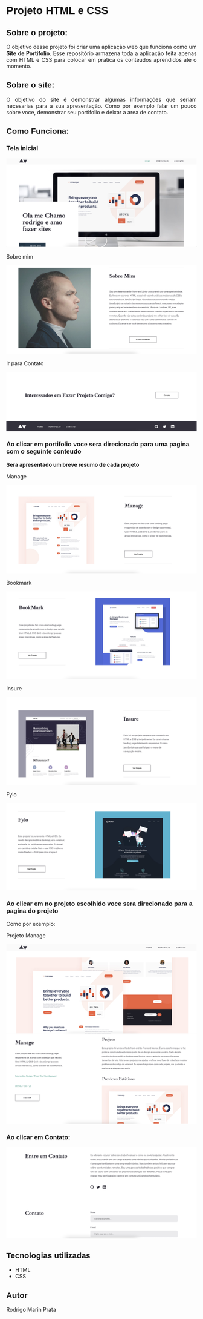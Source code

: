 <h1 style="font-family: sans-serif;">Projeto HTML e CSS</h1>

<h2 style="font-family: sans-serif;">Sobre o projeto:</h2>

<p style="text-align: justify;">
    O objetivo desse projeto foi criar uma aplicação web que funciona como um <strong>Site de Portifolio</strong>. Esse repositório armazena toda a aplicação feita apenas com HTML e CSS para colocar em pratica os conteudos aprendidos até o momento.
</p>

<h2 style="font-family: sans-serif;">Sobre o site:</h2>

<p style="text-align: justify;">
    O objetivo do site é demonstrar algumas informações que seriam necesarias para a sua apresentação. Como por exemplo falar um pouco sobre voce, demonstrar seu portifolio e deixar a area de contato.
</p>

<h2 style="font-family: sans-serif;">Como Funciona:</h2>


<h3>Tela inicial</h3>
<img src="assets/telainicial.jpeg" alt="Tela Inicial">

<p>Sobre mim</p>
<img src="assets/sobremim.jpeg" alt="Sobre mim">

<p> Ir para Contato</p>
<img src="assets/irparacontato.jpeg" alt="Sobre mim">

<h3 style="font-family: sans-serif;">Ao clicar em portifolio voce sera direcionado para uma pagina com o seguinte conteudo</h3>
<strong> Sera apresentado um breve resumo de cada projeto</strong>
<p> Manage </p>
<img src="assets/portifolio1.jpeg" alt="Manage">

<p> Bookmark</p>
<img src="assets/portifolio2.jpeg" alt="Bookmark">

<p> Insure</p>
<img src="assets/portifolio3.jpeg" alt="Insure">

<p> Fylo</p>
<img src="assets/portifolio4.jpeg" alt="Fylo">


<h3 style="font-family: sans-serif;">Ao clicar em no projeto escolhido voce sera direcionado para a pagina do projeto</h3>

<p>Como por exemplo:</p>

<p> Projeto Manage </p>
<img src="assets/manageparte1.jpeg" alt="Manage">
<img src="assets/manageparte2.jpeg" alt="Manage">

<h3 style="font-family: sans-serif;">Ao clicar em Contato:</h3>

<img src="assets/areadecontato.jpeg" alt="Manage">



<h2 style="font-family: sans-serif;">Tecnologias utilizadas</h2>

<ul>
    <li>HTML</li>
    <li>CSS</li>
</ul>

<h2 style="font-family: sans-serif;">Autor</h2>

<p>Rodrigo Marin Prata</p>
